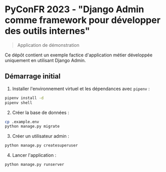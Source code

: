 # PyConFR 2023 - "Django Admin comme framework pour développer des outils internes"

> Application de démonstration

Ce dépôt contient un exemple factice d'application métier développée uniquement en utilisant Django Admin.

## Démarrage initial

1. Installer l'environnement virtuel et les dépendances avec `pipenv` :
```bash
pipenv install -d
pipenv shell
```

2. Créer la base de données :
```bash
cp .example.env
python manage.py migrate
```

3. Créer un utilisateur admin :
```bash
python manage.py createsuperuser
```

4. Lancer l'application :
```bash
python manage.py runserver
```
